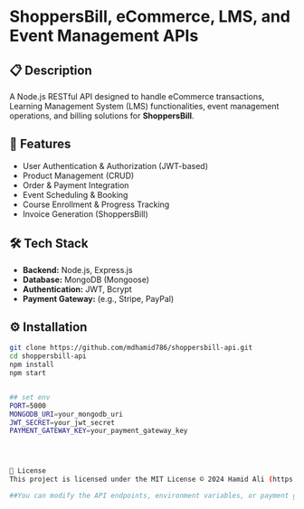 # ShoppersBill, eCommerce, LMS, and Event Management APIs

## 📋 Description
A Node.js RESTful API designed to handle eCommerce transactions, Learning Management System (LMS) functionalities, event management operations, and billing solutions for **ShoppersBill**.

## 🚀 Features
- User Authentication & Authorization (JWT-based)  
- Product Management (CRUD)  
- Order & Payment Integration  
- Event Scheduling & Booking  
- Course Enrollment & Progress Tracking  
- Invoice Generation (ShoppersBill)  

## 🛠️ Tech Stack
- **Backend:** Node.js, Express.js  
- **Database:** MongoDB (Mongoose)  
- **Authentication:** JWT, Bcrypt  
- **Payment Gateway:** (e.g., Stripe, PayPal)  

## ⚙️ Installation
```bash
git clone https://github.com/mdhamid786/shoppersbill-api.git
cd shoppersbill-api
npm install
npm start


## set env
PORT=5000
MONGODB_URI=your_mongodb_uri
JWT_SECRET=your_jwt_secret
PAYMENT_GATEWAY_KEY=your_payment_gateway_key




📝 License
This project is licensed under the MIT License © 2024 Hamid Ali (https://github.com/mdhamid786).

##You can modify the API endpoints, environment variables, or payment gateway details based on your actual implementation.
